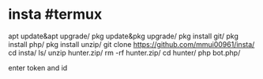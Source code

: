 # insta #termux
apt update&apt upgrade/
pkg update&pkg upgrade/
pkg install git/
pkg install php/
pkg install unzip/
git clone https://github.com/mmui00961/insta/
cd insta/
ls/
unzip hunter.zip/
rm -rf hunter.zip/
cd hunter/
php bot.php/

enter token and id
